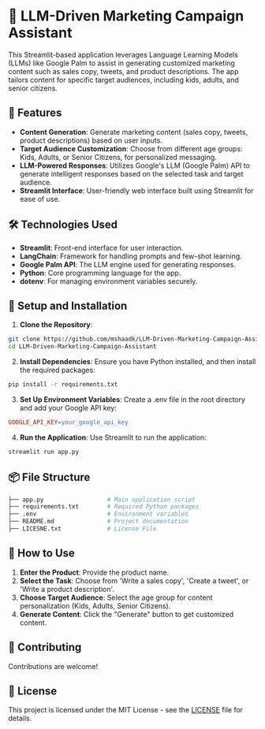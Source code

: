 # 💼 LLM-Driven Marketing Campaign Assistant
This Streamlit-based application leverages Language Learning Models (LLMs) like Google Palm to assist in generating customized marketing content such as sales copy, tweets, and product descriptions. The app tailors content for specific target audiences, including kids, adults, and senior citizens.

## 🚀 Features
- **Content Generation**: Generate marketing content (sales copy, tweets, product descriptions) based on user inputs.
- **Target Audience Customization**: Choose from different age groups: Kids, Adults, or Senior Citizens, for personalized messaging.
- **LLM-Powered Responses**: Utilizes Google's LLM (Google Palm) API to generate intelligent responses based on the selected task and target audience.
- **Streamlit Interface**: User-friendly web interface built using Streamlit for ease of use.
  
## 🛠️ Technologies Used
- **Streamlit**: Front-end interface for user interaction.
- **LangChain**: Framework for handling prompts and few-shot learning.
- **Google Palm API**: The LLM engine used for generating responses.
- **Python**: Core programming language for the app.
- **dotenv**: For managing environment variables securely.

## 🔧 Setup and Installation
1. **Clone the Repository**:

```bash
git clone https://github.com/mshaadk/LLM-Driven-Marketing-Campaign-Assistant.git
cd LLM-Driven-Marketing-Campaign-Assistant
```

2. **Install Dependencies**: Ensure you have Python installed, and then install the required packages:

```bash
pip install -r requirements.txt
```

3. **Set Up Environment Variables**: Create a .env file in the root directory and add your Google API key:

```makefile
GOOGLE_API_KEY=your_google_api_key
```

4. **Run the Application**: Use Streamlit to run the application:

```bash
streamlit run app.py
```

## 📦 File Structure
```bash
├── app.py                  # Main application script
├── requirements.txt        # Required Python packages
├── .env                    # Environment variables
├── README.md               # Project documentation
├── LICESNE.txt             # License File
```

## 🌟 How to Use
1. **Enter the Product**: Provide the product name.
2. **Select the Task**: Choose from 'Write a sales copy', 'Create a tweet', or 'Write a product description'.
3. **Choose Target Audience**: Select the age group for content personalization (Kids, Adults, Senior Citizens).
4. **Generate Content**: Click the "Generate" button to get customized content.

## 🤝 Contributing
Contributions are welcome! 

## 📜 License
This project is licensed under the MIT License - see the [LICENSE](LICENSE.txt) file for details.
